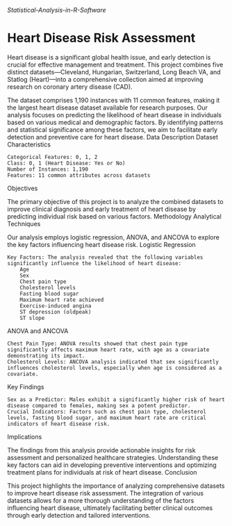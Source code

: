 *Statistical-Analysis-in-R-Software*
# Heart Disease Risk Assessment

Heart disease is a significant global health issue, and early detection is crucial for effective management and treatment. This project combines five distinct datasets—Cleveland, Hungarian, Switzerland, Long Beach VA, and Statlog (Heart)—into a comprehensive collection aimed at improving research on coronary artery disease (CAD).

The dataset comprises 1,190 instances with 11 common features, making it the largest heart disease dataset available for research purposes. Our analysis focuses on predicting the likelihood of heart disease in individuals based on various medical and demographic factors. By identifying patterns and statistical significance among these factors, we aim to facilitate early detection and preventive care for heart disease.
Data Description
Dataset Characteristics

    Categorical Features: 0, 1, 2
    Class: 0, 1 (Heart Disease: Yes or No)
    Number of Instances: 1,190
    Features: 11 common attributes across datasets

Objectives

The primary objective of this project is to analyze the combined datasets to improve clinical diagnosis and early treatment of heart disease by predicting individual risk based on various factors.
Methodology
Analytical Techniques

Our analysis employs logistic regression, ANOVA, and ANCOVA to explore the key factors influencing heart disease risk.
Logistic Regression

    Key Factors: The analysis revealed that the following variables significantly influence the likelihood of heart disease:
        Age
        Sex
        Chest pain type
        Cholesterol levels
        Fasting blood sugar
        Maximum heart rate achieved
        Exercise-induced angina
        ST depression (oldpeak)
        ST slope

ANOVA and ANCOVA

    Chest Pain Type: ANOVA results showed that chest pain type significantly affects maximum heart rate, with age as a covariate demonstrating its impact.
    Cholesterol Levels: ANCOVA analysis indicated that sex significantly influences cholesterol levels, especially when age is considered as a covariate.

Key Findings

    Sex as a Predictor: Males exhibit a significantly higher risk of heart disease compared to females, making sex a potent predictor.
    Crucial Indicators: Factors such as chest pain type, cholesterol levels, fasting blood sugar, and maximum heart rate are critical indicators of heart disease risk.

Implications

The findings from this analysis provide actionable insights for risk assessment and personalized healthcare strategies. Understanding these key factors can aid in developing preventive interventions and optimizing treatment plans for individuals at risk of heart disease.
Conclusion

This project highlights the importance of analyzing comprehensive datasets to improve heart disease risk assessment. The integration of various datasets allows for a more thorough understanding of the factors influencing heart disease, ultimately facilitating better clinical outcomes through early detection and tailored interventions.

